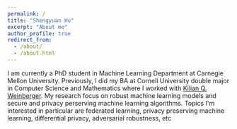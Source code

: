 ```yaml
---
permalink: /
title: "Shengyuan Hu"
excerpt: "About me"
author_profile: true
redirect_from: 
  - /about/
  - /about.html
---
```


I am currently a PhD student in Machine Learning Department at Carnegie Mellon University. Previously, I did my BA at Cornell University double major in Computer Science and Mathematics where I worked with [Kilian Q. Weinberger](https://www.cs.cornell.edu/~kilian/). My research focus on robust machine learning models and secure and privacy perserving machine learning algorithms. Topics I'm interested in particular are federated learning, privacy preserving machine learning, differential privacy, adversarial robustness, etc
